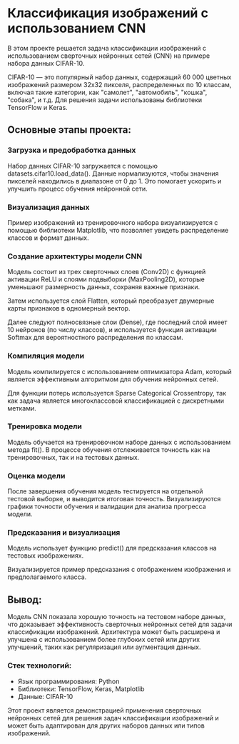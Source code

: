 # Классификация изображений с использованием CNN

В этом проекте решается задача классификации изображений с использованием сверточных нейронных сетей (CNN) на примере набора данных CIFAR-10. 

CIFAR-10 — это популярный набор данных, содержащий 60 000 цветных изображений размером 32x32 пикселя, распределенных по 10 классам, включая такие категории, как "самолет", "автомобиль", "кошка", "собака", и т.д. Для решения задачи использованы библиотеки TensorFlow и Keras.

## Основные этапы проекта:

### Загрузка и предобработка данных

Набор данных CIFAR-10 загружается с помощью datasets.cifar10.load_data().
Данные нормализуются, чтобы значения пикселей находились в диапазоне от 0 до 1. Это помогает ускорить и улучшить процесс обучения нейронной сети.

### Визуализация данных

Пример изображений из тренировочного набора визуализируется с помощью библиотеки Matplotlib, что позволяет увидеть распределение классов и формат данных.

### Создание архитектуры модели CNN

Модель состоит из трех сверточных слоев (Conv2D) с функцией активации ReLU и слоями подвыборки (MaxPooling2D), которые уменьшают размерность данных, сохраняя важные признаки.

Затем используется слой Flatten, который преобразует двумерные карты признаков в одномерный вектор.

Далее следуют полносвязные слои (Dense), где последний слой имеет 10 нейронов (по числу классов), и используется функция активации Softmax для вероятностного распределения по классам.

### Компиляция модели

Модель компилируется с использованием оптимизатора Adam, который является эффективным алгоритмом для обучения нейронных сетей.

Для функции потерь используется Sparse Categorical Crossentropy, так как задача является многоклассовой классификацией с дискретными метками.

### Тренировка модели

Модель обучается на тренировочном наборе данных с использованием метода fit(). В процессе обучения отслеживается точность как на тренировочных, так и на тестовых данных.

### Оценка модели

После завершения обучения модель тестируется на отдельной тестовой выборке, и выводится итоговая точность.
Визуализируются графики точности обучения и валидации для анализа прогресса модели.

### Предсказания и визуализация

Модель использует функцию predict() для предсказания классов на тестовых изображениях.

Визуализируется пример предсказания с отображением изображения и предполагаемого класса.

## Вывод:

Модель CNN показала хорошую точность на тестовом наборе данных, что доказывает эффективность сверточных нейронных сетей для задачи классификации изображений. Архитектура может быть расширена и улучшена с использованием более глубоких сетей или других улучшений, таких как регуляризация или аугментация данных.

### Стек технологий:

- Язык программирования: Python
- Библиотеки: TensorFlow, Keras, Matplotlib
- Данные: CIFAR-10

Этот проект является  демонстрацией применения сверточных нейронных сетей для решения задач классификации изображений и может быть адаптирован для других наборов данных или типов изображений.
